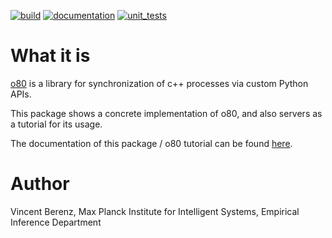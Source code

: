 [![build](https://raw.githubusercontent.com/MPI-IS-BambooAgent/sw_badges/master/badges/plans/o80/build.svg?sanitize=true)](url)
[![documentation](https://raw.githubusercontent.com/MPI-IS-BambooAgent/sw_badges/master/badges/plans/o80/doc.svg?sanitize=true)](url)
[![unit_tests](https://raw.githubusercontent.com/MPI-IS-BambooAgent/sw_badges/master/badges/plans/o80/unit%20tests.svg?sanitize=true)](url)



# What it is

[o80](http://people.tuebingen.mpg.de/mpi-is-software/o80/docs/o80/index.html) is a library for synchronization of c++ processes via custom Python APIs.

This package shows a concrete implementation of o80, and also servers as a tutorial for its usage.

The documentation of this package / o80 tutorial can be found [here](http://people.tuebingen.mpg.de/mpi-is-software/o80/docs/o80_example/index.html).


# Author

Vincent Berenz, Max Planck Institute for Intelligent Systems, Empirical Inference Department


